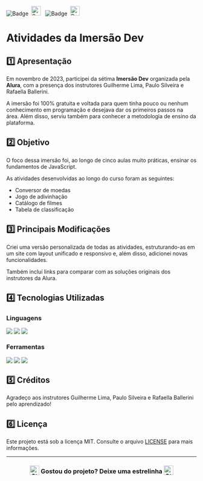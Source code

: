 ![Badge](https://img.shields.io/badge/ALURA-BB2649?style=for-the-badge)&nbsp;&nbsp;<img src="https://raw.githubusercontent.com/Tarikul-Islam-Anik/Animated-Fluent-Emojis/master/Emojis/Activities/Sparkles.png" alt="Sparkles" width="25" height="25" />&nbsp;&nbsp;&nbsp;![Badge](https://img.shields.io/badge/PROJETO-PRÓPRIO-FF6F61?style=for-the-badge)&nbsp;&nbsp;<img src="https://raw.githubusercontent.com/Tarikul-Islam-Anik/Animated-Fluent-Emojis/master/Emojis/Travel%20and%20places/Rocket.png" alt="Rocket" width="25" height="25" />

# Atividades da Imersão Dev

## 1️⃣ Apresentação
Em novembro de 2023, participei da sétima **Imersão Dev** organizada pela **Alura**, com a presença dos instrutores Guilherme Lima, Paulo Silveira e Rafaella Ballerini.

A imersão foi 100% gratuita e voltada para quem tinha pouco ou nenhum conhecimento em programação e desejava dar os primeiros passos na área. Além disso, serviu também para conhecer a metodologia de ensino da plataforma.

## 2️⃣ Objetivo
O foco dessa imersão foi, ao longo de cinco aulas muito práticas, ensinar os fundamentos de JavaScript. 

As atividades desenvolvidas ao longo do curso foram as seguintes:

- Conversor de moedas
- Jogo de adivinhação
- Catálogo de filmes
- Tabela de classificação

## 3️⃣ Principais Modificações
Criei uma versão personalizada de todas as atividades, estruturando-as em um site com layout unificado e responsivo e, além disso, adicionei novas funcionalidades. 

Também incluí links para comparar com as soluções originais dos instrutores da Alura.

## 4️⃣ Tecnologias Utilizadas

### Linguagens
<div style="display:flex;">
  <img src="https://img.shields.io/badge/HTML5-E34F26?style=for-the-badge&logo=html5&logoColor=white">&nbsp;<img src="https://img.shields.io/badge/CSS3-1572B6?style=for-the-badge&logo=css3&logoColor=white">&nbsp;<img src="https://img.shields.io/badge/JavaScript-F7DF1E?style=for-the-badge&logo=javascript&logoColor=black">
</div>

### Ferramentas
<div style="display:flex;">
  <img src="https://img.shields.io/badge/Visual%20Studio%20Code-0078D4?style=for-the-badge&logo=visual-studio-code&logoColor=white">&nbsp;<img src="https://img.shields.io/badge/Git-F05032?style=for-the-badge&logo=git&logoColor=white">&nbsp;<img src="https://img.shields.io/badge/GitHub-404040?style=for-the-badge&logo=github&logoColor=white">
</div>

## 5️⃣ Créditos
Agradeço aos instrutores Guilherme Lima, Paulo Silveira e Rafaella Ballerini pelo aprendizado!

## 6️⃣ Licença
Este projeto está sob a licença MIT. Consulte o arquivo [LICENSE](LICENSE) para mais informações.

---

### <div align="center"><img src="https://raw.githubusercontent.com/Tarikul-Islam-Anik/Animated-Fluent-Emojis/master/Emojis/Travel%20and%20places/Star.png" alt="Star" width="25" height="25" style="vertical-align:text-bottom;" /> Gostou do projeto? Deixe uma estrelinha <img src="https://raw.githubusercontent.com/Tarikul-Islam-Anik/Animated-Fluent-Emojis/master/Emojis/Travel%20and%20places/Star.png" alt="Star" width="25" height="25" style="vertical-align:text-bottom;" /></div>